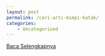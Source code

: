 ```yaml
---
layout: post
permalink: /cari-arti-mimpi-katak/
categories:
    - Uncategorized
---
```


[Baca Selengkapnya](/03)